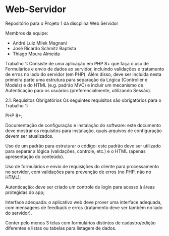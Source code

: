 # Web-Servidor

Repositório para o Projeto 1 da discplina Web Servidor

Membros da equipe:
  - André Luiz Milek Magnani
  - José Ricardo Schmitz Baptista
  - Thiago Moura Almeida

Trabalho 1: 
Consiste de uma aplicação em PHP 8+ que faça o uso de Formulários e envio de dados ao servidor, incluindo validações e tratamento de erros no lado do servidor (em PHP). Além disso, deve ser incluída nesta primeira parte uma estrutura para separação da Lógica (Controller e Models) e do HTML (e.g. padrão MVC) e incluir um mecanismo de Autenticação para os usuários (preferencialmente, utilizando Sessão).

2.1. Requisitos Obrigatórios
Os seguintes requisitos são obrigatórios para o Trabalho 1:

PHP 8+;

Documentação de configuração e instalação do software: este documento deve mostrar os requisitos para instalação, quais arquivos de configuração devem ser atualizados. 

Uso de um padrão para estruturar o código: este padrão deve ser utilizado para separar a lógica (validações, controle, etc.) e o HTML (apenas apresentação do conteúdo). 

Uso de formulários e envio de requisições do cliente para processamento no servidor, com validações para prevenção de erros (no PHP, não no HTML);

Autenticação: deve ser criado um controle de login para acesso à áreas protegidas do app;

Interface adequada: o aplicativo web deve prover uma interface adequada, com mensagens de feedback e erros (tratamento deve ser também no lado do servidor). 

Conter pelo menos 3 telas com formulários distintos de cadastro/edição diferentes e listas ou tabelas para listagem de dados. 
